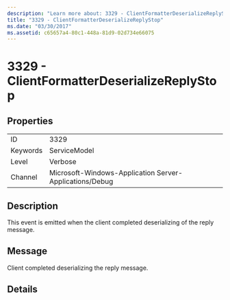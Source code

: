 ```yaml
---
description: "Learn more about: 3329 - ClientFormatterDeserializeReplyStop"
title: "3329 - ClientFormatterDeserializeReplyStop"
ms.date: "03/30/2017"
ms.assetid: c65657a4-80c1-448a-81d9-02d734e66075
---
```

# 3329 - ClientFormatterDeserializeReplyStop

## Properties  
  
|||  
|-|-|  
|ID|3329|  
|Keywords|ServiceModel|  
|Level|Verbose|  
|Channel|Microsoft-Windows-Application Server-Applications/Debug|  
  
## Description  

 This event is emitted when the client completed deserializing of the reply message.  
  
## Message  

 Client completed deserializing the reply message.  
  
## Details
